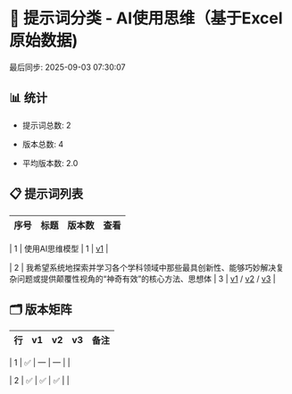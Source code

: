 # 📂 提示词分类 - AI使用思维（基于Excel原始数据)

最后同步: 2025-09-03 07:30:07


## 📊 统计

- 提示词总数: 2

- 版本总数: 4  

- 平均版本数: 2.0


## 📋 提示词列表


| 序号 | 标题 | 版本数 | 查看 |
|------|------|--------|------|

| 1 | 使用AI思维模型 | 1 | [v1](./(1,1)_使用AI思维模型.md) |

| 2 | 我希望系统地探索并学习各个学科领域中那些最具创新性、能够巧妙解决复杂问题或提供颠覆性视角的“神奇有效”的核心方法、思想体 | 3 | [v1](./(2,1)_我希望系统地探索并学习各个学科领域中那些最具创新性、能够巧妙解决复杂问题或提供颠覆性视角的“神奇有效”的核心方法、思想体.md) / [v2](./(2,2)_我希望系统地探索并学习各个学科领域中那些最具创新性、能够巧妙解决复杂问题或提供颠覆性视角的“神奇有效”的核心方法、思想体.md) / [v3](./(2,3)_我希望系统地探索并学习各个学科领域中那些最具创新性、能够巧妙解决复杂问题或提供颠覆性视角的“神奇有效”的核心方法、思想体.md) |


## 🗂️ 版本矩阵


| 行 | v1 | v2 | v3 | 备注 |
|---|---|---|---|---|

| 1 | ✅ | — | — |  |

| 2 | ✅ | ✅ | ✅ |  |
